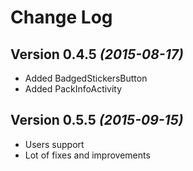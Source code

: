 Change Log
==========

Version 0.4.5 *(2015-08-17)*
----------------------------

* Added BadgedStickersButton
* Added PackInfoActivity

Version 0.5.5 *(2015-09-15)*
----------------------------

* Users support
* Lot of fixes and improvements
